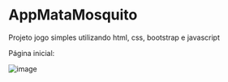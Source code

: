 # AppMataMosquito
Projeto jogo simples utilizando html, css, bootstrap e javascript

Página inicial:

![image](https://user-images.githubusercontent.com/85845319/140842429-f6e267fc-81ea-4569-8ea7-76001348ff8d.png)


